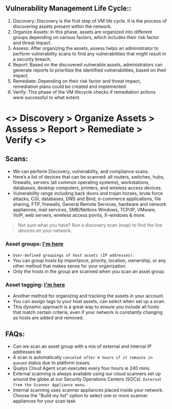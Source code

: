 ## Vulnerability Management Life Cycle::
1. Discovery: Discovery is the first step of VM life cycle. It is the process of discovering assets present within the network.
2. Organize Assets: In this phase, assets are organized into different groups depending on various factors, which includes their risk factor and threat impact.
3. Assess: After organizing the assets, assess helps an administrator to perform vulnerability scans to find any vulnerabilities that might result in a security breach.
4. Report: Based on the discovered vulnerable assets, administrators can generate reports to prioritize the identified vulnerabilities, based on their impact.
5. Remediate: Depending on their risk factor and threat impact, remediation plans could be created and implemented.
6. Verify: This phase of the VM lifecycle checks if remediation actions were successful to what extent. 

# <> Discovery > Organize Assets > Assess > Report > Remediate > Verify <>

## Scans:
- We can perform Discovery, vulnerability, and compliance scans.
- Here’s a list of devices that can be scanned: all routers, switches, hubs, firewalls, servers (all common operating systems), workstations, databases, desktop computers, printers, and wireless access devices.
- Vulnerability range including back doors and trojan horses, brute force attacks, CGI, databases, DNS and Bind, e-commerce applications, file sharing, FTP, firewalls, General Remote Services, hardware and network appliances, mail services, SMB/Netbios Windows, TCP/IP, VMware, VoIP, web servers, wireless access points, X-windows & more.

> Not sure what you have? Run a discovery scan (map) to find the live devices on your network.

### Asset groups: [I'm here](https://docs.qualys.com/en/vm/10.29.0.0/asset_groups/win_asset_group.htm)
- `User-defined groupings of host assets (IP addresses).`
- You can group hosts by importance, priority, location, ownership, or any other method that makes sense for your organization.
- Only the hosts in the group are scanned when you scan an asset group.

### Asset tagging: [I'm here](https://docs.qualys.com/en/vm/10.29.0.0/host_assets/tags_asset_tagging.htm)
- Another method for organizing and tracking the assets in your account.
- You can assign tags to your host assets, can select when set up a scan.
- This dynamic approach is a great way to ensure you include all hosts that match certain criteria, even if your network is constantly changing as hosts are added and removed. 

## FAQs:
- Can we scan an asset group with a mix of external and internal IP addresses `NO`
- A scan is automatically `canceled after 4 hours if it remains in queued` status due to platform issues.
- Qualys Cloud Agent scan executes every four hours ie 240 mins.
- External scanning is always available using our cloud scanners set up around the globe at our Security Operations Centers (SOCs). `External from the Scanner Appliance menu`.
- Internal scanning uses scanner appliances placed inside your network. Choose the "Build my list" option to select one or more scanner appliances for your scan task





